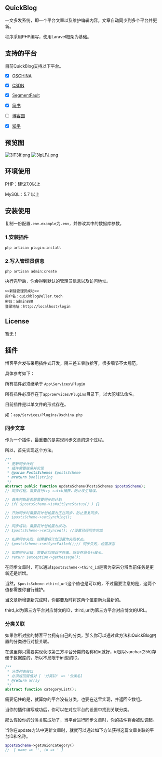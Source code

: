 ## QuickBlog

一文多发系统，即一个平台文章以及维护编辑内容，文章自动同步到多个平台并更新。

程序采用PHP编写，使用Laravel框架为基础。



## 支持的平台

目前QuickBlog支持以下平台。

- [x] [OSCHINA](https://www.oschina.net/)
- [x] [CSDN](https://www.csdn.net/)
- [x] [SegmentFault](https://segmentfault.com/)
- [x] [简书](https://www.jianshu.com/)
- [ ] [博客园](https://www.cnblogs.com/)
- [x] [知乎](https://www.zhihu.com)



## 预览图
![3lT3If.png](https://s2.ax1x.com/2020/02/23/3lT3If.png)
![3lpLFJ.png](https://s2.ax1x.com/2020/02/23/3lpLFJ.png)





## 环境使用

PHP：建议7.0以上

MySQL：5.7 以上



## 安装使用

复制一份配置`.env.example`为`.env`，并修改其中的数据库参数。

### 1.安装插件

```bash
php artisan plugin:install
```

### 2.写入管理员信息

```
php artisan admin:create
```

执行完毕后，你会得到默认的管理员信息以及访问地址。

```
>>新建管理员成功<<
用户名：quickblog@eller.tech
密码：admin888
登录地址：http://localhost/login
```



## License

暂无！



## 插件

博客平台发布采用插件式开发，隔三差五零散拾写，很多细节不太规范。

具体参考如下：

所有插件必须继承于 `App\Services\Plugin`

所有插件必须存在于`app/Services/Plugins`目录下，以大驼峰法命名。

目前插件是以单文件的形式存在。

如：`app/Services/Plugins/Oschina.php`



### 同步文章

作为一个插件，最重要的是实现同步文章的这个过程。

所以，首先实现这个方法。

```php
/**
 * 更新同步计划
 * 插件需要继承并实现
 * @param PostsSchemes $postsScheme
 * @return bool|string
 */
abstract public function updateScheme(PostsSchemes $postsScheme);
// 同步过程，需要自行try catch捕获，防止发生错误。

// 首先判断是否是需要同步的计划
// if( $postsScheme->isWaitSyncStatus() ) {}

// 开始同步时需要将计划设置为正在同步，防止重复同步。
// $postsScheme->setSynching();

// 同步成功，需要将计划设置为成功。
// $postsScheme->setSynced(); //设置已经同步完成

// 如果同步失败，则需要将计划设置为失败状态。
// $postsScheme->setSyncFailed();// 同步失败，设置状态

// 如果同步出错，需要返回错误字符串，将会在命令行展示。
// return $exception->getMessage();
```



在同步文章时，可以通过`$postsScheme->third_id`是否为空来分辨当前任务是更新还是新增。

当然，`$postsScheme->third_url`这个值也是可以的，不过需要注意的是，这两个值都需要你自行维护。

当文章新增更新完成时，你都要及时将这两个值更新为最新的。

third_id为第三方平台对应博文的ID，third_url为第三方平台对应博文的URL。



### 分类关联

如果你所对接的博客平台拥有自己的分类，那么你可以通过此方法和QuickBlog内置的分类进行对接关联。

在这里你只需要实现获取第三方平台分类的名称和id就好，id是以varchar(255)存储于数据库的，所以不局限于int型的ID。

```php
/**
 * 分类列表接口
 * 必须返回键值对 [ '分类ID' => '分类名]
 * @return array
 */
abstract function categoryList();
```

需要记住的是，就算你的平台没有分类，也要在这里实现，并返回空数组。

当你的插件编写成功后，你可以在对应平台的设置中找到关联分类。

那么假设你的分类关联成功了，当平台进行同步文章时，你的插件将会被动调起。

当你在update方法中更新文章时，就就可以通过如下方法获得这篇文章关联的平台ID和名称。

```php
$postsScheme->getUnionCategory()
//  [ name => '', id => '']
```

